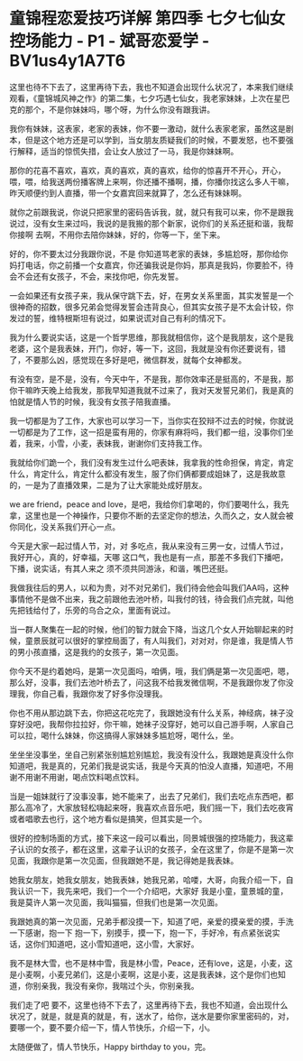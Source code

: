 # 童锦程恋爱技巧详解 第四季 七夕七仙女控场能力 - P1 - 斌哥恋爱学 - BV1us4y1A7T6

这里也待不下去了，这里再待下去，我也不知道会出现什么状况了，本来我们继续观看，《童锦城风神之作》的第二集，七夕巧遇七仙女，我老家妹妹，上次在星巴克的那个，不是你妹妹吗，哪个呀，为什么你没有跟我讲。

我你有妹妹，这表家，老家的表妹，你不要一激动，就什么表家老家，虽然这是剧本，但是这个地方还是可以学到，当女朋友质疑我们的时候，不要发怒，也不要强行解释，适当的惊慌失措，会让女人放过了一马，我是你妹妹啊。

那你的花喜不喜欢，喜欢，真的喜欢，真的喜欢，给你的惊喜开不开心，开心，喂，喂，给我送两份播客牌上来啊，你还播不播啊，播，你播你找这么多人干嘛，昨天顺便约到人直播，带一个女嘉宾回来就算了，怎么还有妹妹啊。

就你之前跟我说，你说只把家里的密码告诉我，就，就只有我可以来，你不是跟我说过，没有女生来过吗，我说的是我搬的那个新家，说你们的关系还挺和谐，我帮你接啊 去啊，不用你去陪你妹妹，好的，你等一下，坐下来。

好的，你不要太过分我跟你说，不是 你知道骂老家的表妹，多尴尬呀，那你给你妈打电话，你之前播一个女嘉宾，你还骗我说是你妈，那真是我妈，你要脸不，待会不会还有女孩子，不会，来找你吧，你先发誓。

一会如果还有女孩子来，我从保守跳下去，好，在男女关系里面，其实发誓是一个很神奇的招数，很多兄弟会觉得发誓会违背良心，但其实女孩子是不太会计较，你发过的誓，维特根斯坦有说过，如果说谎对自己有利的情况下。

我为什么要说实话，这是一个哲学思维，那我就相信你，这个是我朋友，这个是我老婆，这个是我表妹，开门，你好，等一下，这回，我就是没有你还要说有，错了，不要那么凶，感觉现在多好是吧，微信群发，就每个女神都发。

有没有空，是不是，没有，今天中午，不是我，那你效率还是挺高的，不是我，那你干嘛昨天晚上给我发，那我早知道我就不过来了，我对天发誓兄弟们，我是真的怕就是情人节的时候，我没有女孩子陪我直播。

我一切都是为了工作，大家也可以学习一下，当你实在狡辩不过去的时候，你就说一切都是为了工作，这一招是蛮有用的，你家有麻将吗，我们都一组，没事你们坐着，我来，小雪，小麦，表妹我，谢谢你们支持我工作。

我就给你们跪一个，我们没有发生过什么吧表妹，我拿我的性命担保，肯定，肯定什么，肯定什么，肯定什么都没有发生，服了你们俩都要成姐妹了，这是我故意的，一是为了直播效果，二是为了让大家能处成好朋友。

we are friend，peace and love，是吧，我给你们拿喝的，你们要喝什么，我先拿，这里也是一个神操作，只要你不断的去坚定你的想法，久而久之，女人就会被你同化，没关系我们开心一点。

今天是大家一起过情人节，对，对 多吃点，我从来没有三男一女，过情人节过，我好开心，真的，好幸福，天哪 这口气，我也是有一点，那差不多我们下播吧，下播，说实话，有其人来之 须不须共同游泳，和谐，嘴巴还挺。

我做我往后的男人，以和为贵，对不对兄弟们，我们待会他会叫我们AA吗，这种事情他不是做不出来，我之前跟他去池叶桥，叫我付的钱，待会我们点完就，叫他先把钱给付了，乐旁的乌合之众，里面有说过。

当一群人聚集在一起的时候，他们的智力就会下降，当这几个女人开始聊起来的时候，童景辰就可以很好的掌控局面了，有人叫我们，对对对，你是谁，我是情人节的男小孩直播，这是我约的女孩子，第一次见面。

你今天不是约着她吗，是第一次见面吗，咱俩，哦，我们俩是第一次见面吧，嗯，那么好，没事，我们去池叶桥去了，问这我不给我发微信啊，不是我跟你发了你没理我，你自己看，我跟你发了好多你没理我。

你也不用从那边跳下去，你把这花吃完了，我跟她没有什么关系，神经病，袜子没穿好没吧，我帮你拉拉好，你干嘛，她袜子没穿好，她可以自己游手啊，人家自己可以拉，喝什么妹妹，你这搞得人家妹妹多尴尬呀，喝什么，坐。

坐坐坐没事坐，坐自己别紧张别尴尬别尴尬，我没有没什么，我跟她是真没什么你知道吧，我是真的，兄弟们我是说实话，我是今天真的怕没人直播，知道吧，不用谢不用谢不用谢，喝点饮料喝点饮料。

当是一姐妹就行了没事没事，她不能来了，出去了兄弟们，我们去吃点东西吧，都那么高冷了，大家放轻松嗨起来呀，我喜欢点音乐吧，我们摇一下，我们去吃夜宵或者唱歌去也行，这个地方看似是搞笑，但其实是一个。

很好的控制场面的方式，接下来这一段可以看出，同景城很强的控场能力，我这辈子认识的女孩子，都在这里，这辈子认识的女孩子，全在这里了，你是不是第一次见面，我跟你是第一次见面，但我跟她不是，我记得她是我表妹。

她我女朋友，她我女朋友，她我表妹，她我兄弟，哈喽，大哥，向我介绍一下，自我认识一下，我先来吧，我们一个一个介绍吧，大家好 我是小童，童景城的童，我是莫许人第一次见面，我叫猫猫，但我们也是第一次见面。

我跟她真的第一次见面，兄弟手都没摸一下，知道了吧，亲爱的摸亲爱的摸，手洗一下感谢，抱一下 抱一下，别摸手，摸一下，抱一下，手好冷，有点紧张说实话，这你们知道吧，这小雪知道吧，这小雪，大家好。

我不是林大雪，也不是林中雪，我是林小雪，Peace，还有love，这是，小麦，这是小麦啊，小麦兄弟们，这是小麦啊，这是小麦，这是我表妹，这个是你们也知道，你别亲我，我没有亲你，我喘过个头，你别亲我。

我们走了吧 要不，这里也待不下去了，这里再待下去，我也不知道，会出现什么状况了，就是，就是真的就是，有，送水了，给你，送水是要你家里密码的，对，要哪一个，要不要介绍一下，情人节快乐，介绍一下，小。

太随便做了，情人节快乐，Happy birthday to you，完。